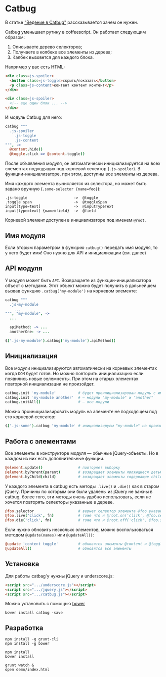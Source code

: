 # Catbug

В статье
["Ведение в Catbug"](http://pozadi.github.io/2013/05/23/introduction-to-catbug.html)
рассказывается зачем он нужен.

Catbug уменьшает рутину в coffeescript. Он работает следующим образом:

  1. Описываете дерево селекторов;
  2. Получаете в колбеке все элементы из дерева;
  3. Калбек вызовется для каждого блока.

Например у вас есть HTML:

```html
<div class=js-spoiler>
  <button class=js-toggle>скрыть/показать</button>
  <p class=js-content>контент контент контент</p>
</div>

<div class=js-spoiler>
  <!-- еще один блок ... -->
</div>
```

И модуль Catbug для него:

```coffee
catbug """
  .js-spoiler
    .js-toggle
    .js-content
""", ->
  @content.hide()
  @toggle.click => @content.toggle()
```

После объявления модуля, он автоматически инициализируется на всех элементах
подходящих под корневой селектор (`.js-spoiler`). В функции-инициализаторе,
при этом, доступны все элементы из дерева.

Имя каждого элемента вычисляется из селектора, но может быть задано вручную
(`.some-selector {name=foo}`):

    .js-toggle                     ->  @toggle
    .toggle span                   ->  @toggleSpan
    input[type=text]               ->  @inputTypeText
    input[type=text] {name=field}  ->  @field

Корневой элемент доступен в инициализаторе под именем `@root`.


## Имя модуля

Если вторым параметром в функцию `catbug()` передать имя модуля, то у него
будет имя! Оно нужно для API и инициализации (см. далее)


## API модуля

У модуля может быть `API`. Возвращаете из функции-инициализатора объект
с методами. Этот объект можно будет получить в дальнейшем вызвав функцию
`.catbug('my-module')` на корневом элементе:

```coffee
catbug """
  .js-my-module
    ...
""", "my-module", ->
  ...

  apiMethod: -> ...
  anotherOne: -> ...

$('.js-my-module').catbug('my-module').apiMethod()
```

## Инициализация

Все модули инициализируются автоматически на корневых элементах когда `DOM`
будет готов. Но можно повторить инициализацию если появились новые эелемненты.
При этом на старых элементах повторной инициализации не произойдет.

```coffee
catbug.init 'my-module'          # будет проинициализирован модуль с именем "my-module"
catbug.init 'my-module another'  # — модули "my-module" и "another"
catbug.initAll()                 # — все модули
```

Можно проинициализировать модуль на элементе не подходящем под его
корневой селектор:

```coffee
$('.js-some').catbug 'my-module' # инициализируем "my-module" на произвольном элементе
```


## Работа с элементами

Все элементы в конструкторе модуля — обычные jQuery-объекты. Но в каждом из них
есть дополнительные функции.

```coffee
@element.update()                # повторяет выборку
@element.byParent(parent)        # возвращает элементы являющиеся детьми parent
@element.byChild(child)          # возвращает элементы содержащие child
```

У каждого элемента в catbug есть методы `.live()` и `.die()` как в старом
jQuery. Причины по которым они были удалены из jQuery не важны в catbug,
более того, эти методы очень удобно использовать, если не хочется повторять
селекторы указанные в дереве.

```coffee
@foo.selector                    # вернет селектор элемента @foo указанный в дереве
@foo.live('click', fn)           # тоже что и @root.on('click', @foo.selector, fn)
@foo.die('click', fn)            # тоже что и @root.off('click', @foo.selector, fn)
```

Если нужно обновить несколько элементов, можно
воспользоваться методом `@update(names)` или `@updateAll()`:

```coffee
@update 'content toggle'         # обновятся элементы @content и @toggle
@updateAll()                     # обновятся все элементы
```


## Установка

Для работы catbag'у нужны jQuery и underscore.js:

```html
<script src=".../underscore.js"></script>
<script src=".../jquery.js"></script>
<script src=".../catbug.js"></script>
```

Можно установить с помощью [bower](http://bower.io/)

    bower install catbug -save

## Разработка

    npm install -g grunt-cli
    npm install -g bower

    npm install
    bower install

    grunt watch &
    open demo/index.html
